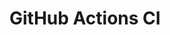 # GitHub Actions CI

































































































































































































































































































































































































































































































































































































































































































































































































































































































































































































































































































































































































































































































































































































































































































































































































































































































































































































































































































































































































































































































































































































































































































































































































































































































































































































































































































































































































































































































































































































































































































